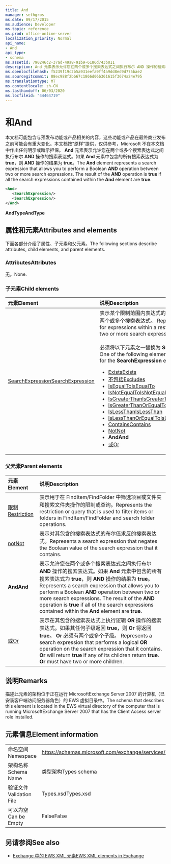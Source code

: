 ```yaml
---
title: And
manager: sethgros
ms.date: 09/17/2015
ms.audience: Developer
ms.topic: reference
ms.prod: office-online-server
localization_priority: Normal
api_name:
- And
api_type:
- schema
ms.assetid: 790246c2-37ad-49a8-91b9-6186d743b011
description: And 元素表示允许您在两个或多个搜索表达式之间执行布尔 AND 操作的搜索表达式。如果 And 元素中包含的所有搜索表达式为 true，则 AND 操作的结果为 true。
ms.openlocfilehash: f5239f19c2b5a931eefa9ff4a9dd8ed9d775bae2
ms.sourcegitcommit: 88ec988f2bb67c1866d06b361615f3674a24e795
ms.translationtype: MT
ms.contentlocale: zh-CN
ms.lasthandoff: 06/03/2020
ms.locfileid: "44464719"
---
```

# <a name="and"></a><span data-ttu-id="c6225-104">和</span><span class="sxs-lookup"><span data-stu-id="c6225-104">And</span></span>

<span data-ttu-id="c6225-p102">本文档可能包含与预发布功能或产品相关的内容，这些功能或产品在最终商业发布之前可能会有重大变化。本文档按"原样"提供，仅供参考，Microsoft 不在本文档中作出任何明示或暗示担保。 **And** 元素表示允许您在两个或多个搜索表达式之间执行布尔 **AND** 操作的搜索表达式。如果 **And** 元素中包含的所有搜索表达式为 **true**，则 **AND** 操作的结果为 **true**。</span><span class="sxs-lookup"><span data-stu-id="c6225-p102">The **And** element represents a search expression that allows you to perform a Boolean **AND** operation between two or more search expressions. The result of the **AND** operation is **true** if all the search expressions contained within the **And** element are **true**.</span></span>
  
```xml
<And>
   <SearchExpression/>
   <SearchExpression/>
</And>
```

 <span data-ttu-id="c6225-107">**AndType**</span><span class="sxs-lookup"><span data-stu-id="c6225-107">**AndType**</span></span>
## <a name="attributes-and-elements"></a><span data-ttu-id="c6225-108">属性和元素</span><span class="sxs-lookup"><span data-stu-id="c6225-108">Attributes and elements</span></span>

<span data-ttu-id="c6225-109">下面各部分介绍了属性、子元素和父元素。</span><span class="sxs-lookup"><span data-stu-id="c6225-109">The following sections describe attributes, child elements, and parent elements.</span></span>
  
### <a name="attributes"></a><span data-ttu-id="c6225-110">Attributes</span><span class="sxs-lookup"><span data-stu-id="c6225-110">Attributes</span></span>

<span data-ttu-id="c6225-111">无。</span><span class="sxs-lookup"><span data-stu-id="c6225-111">None.</span></span>
  
### <a name="child-elements"></a><span data-ttu-id="c6225-112">子元素</span><span class="sxs-lookup"><span data-stu-id="c6225-112">Child elements</span></span>

|<span data-ttu-id="c6225-113">**元素**</span><span class="sxs-lookup"><span data-stu-id="c6225-113">**Element**</span></span>|<span data-ttu-id="c6225-114">**说明**</span><span class="sxs-lookup"><span data-stu-id="c6225-114">**Description**</span></span>|
|:-----|:-----|
|[<span data-ttu-id="c6225-115">SearchExpression</span><span class="sxs-lookup"><span data-stu-id="c6225-115">SearchExpression</span></span>](searchexpression.md) <br/> | <span data-ttu-id="c6225-p103">表示某个限制范围内表达式的基类。And 操作中必须有两个或多个搜索表达式。  </span><span class="sxs-lookup"><span data-stu-id="c6225-p103">Represents the base class for expressions within a restriction. There must be two or more search expressions in an And operation.</span></span><br/><br/>  <span data-ttu-id="c6225-118">必须将以下元素之一替换为 **SearchExpression** 元素：</span><span class="sxs-lookup"><span data-stu-id="c6225-118">One of the following elements must be substituted for the **SearchExpression** element:</span></span><ul><li> [<span data-ttu-id="c6225-119">Exists</span><span class="sxs-lookup"><span data-stu-id="c6225-119">Exists</span></span>](exists.md)</li><li>[<span data-ttu-id="c6225-120">不包括</span><span class="sxs-lookup"><span data-stu-id="c6225-120">Excludes</span></span>](excludes.md)</li><li>[<span data-ttu-id="c6225-121">IsEqualTo</span><span class="sxs-lookup"><span data-stu-id="c6225-121">IsEqualTo</span></span>](isequalto.md)</li><li>[<span data-ttu-id="c6225-122">IsNotEqualTo</span><span class="sxs-lookup"><span data-stu-id="c6225-122">IsNotEqualTo</span></span>](isnotequalto.md)</li><li>[<span data-ttu-id="c6225-123">IsGreaterThan</span><span class="sxs-lookup"><span data-stu-id="c6225-123">IsGreaterThan</span></span>](isgreaterthan.md)</li><li>[<span data-ttu-id="c6225-124">IsGreaterThanOrEqualTo</span><span class="sxs-lookup"><span data-stu-id="c6225-124">IsGreaterThanOrEqualTo</span></span>](isgreaterthanorequalto.md)</li><li>[<span data-ttu-id="c6225-125">IsLessThan</span><span class="sxs-lookup"><span data-stu-id="c6225-125">IsLessThan</span></span>](islessthan.md)</li><li>[<span data-ttu-id="c6225-126">IsLessThanOrEqualTo</span><span class="sxs-lookup"><span data-stu-id="c6225-126">IsLessThanOrEqualTo</span></span>](islessthanorequalto.md)</li><li>[<span data-ttu-id="c6225-127">Contains</span><span class="sxs-lookup"><span data-stu-id="c6225-127">Contains</span></span>](contains.md)</li><li>[<span data-ttu-id="c6225-128">Not</span><span class="sxs-lookup"><span data-stu-id="c6225-128">Not</span></span>](not.md)</li><li><span data-ttu-id="c6225-129">**And**</span><span class="sxs-lookup"><span data-stu-id="c6225-129">**And**</span></span></li><li>[<span data-ttu-id="c6225-130">或</span><span class="sxs-lookup"><span data-stu-id="c6225-130">Or</span></span>](or.md) </li></ul> |
   
### <a name="parent-elements"></a><span data-ttu-id="c6225-131">父元素</span><span class="sxs-lookup"><span data-stu-id="c6225-131">Parent elements</span></span>

|<span data-ttu-id="c6225-132">**元素**</span><span class="sxs-lookup"><span data-stu-id="c6225-132">**Element**</span></span>|<span data-ttu-id="c6225-133">**说明**</span><span class="sxs-lookup"><span data-stu-id="c6225-133">**Description**</span></span>|
|:-----|:-----|
|[<span data-ttu-id="c6225-134">限制</span><span class="sxs-lookup"><span data-stu-id="c6225-134">Restriction</span></span>](restriction.md) <br/> |<span data-ttu-id="c6225-135">表示用于在 FindItem/FindFolder 中筛选项目或文件夹和搜索文件夹操作的限制或查询。</span><span class="sxs-lookup"><span data-stu-id="c6225-135">Represents the restriction or query that is used to filter items or folders in FindItem/FindFolder and search folder operations.</span></span>  <br/> |
|[<span data-ttu-id="c6225-136">not</span><span class="sxs-lookup"><span data-stu-id="c6225-136">Not</span></span>](not.md) <br/> |<span data-ttu-id="c6225-137">表示对其包含的搜索表达式的布尔值求反的搜索表达式。</span><span class="sxs-lookup"><span data-stu-id="c6225-137">Represents a search expression that negates the Boolean value of the search expression that it contains.</span></span>  <br/> |
|<span data-ttu-id="c6225-138">**And**</span><span class="sxs-lookup"><span data-stu-id="c6225-138">**And**</span></span> <br/> |<span data-ttu-id="c6225-p104">表示允许您在两个或多个搜索表达式之间执行布尔 **AND** 操作的搜索表达式。如果 **And** 元素中包含的所有搜索表达式为 **true**，则 **AND** 操作的结果为 **true**。  </span><span class="sxs-lookup"><span data-stu-id="c6225-p104">Represents a search expression that allows you to perform a Boolean **AND** operation between two or more search expressions. The result of the **AND** operation is **true** if all of the search expressions contained within the **And** element are **true**.  </span></span><br/> |
|[<span data-ttu-id="c6225-141">或</span><span class="sxs-lookup"><span data-stu-id="c6225-141">Or</span></span>](or.md) <br/> |<span data-ttu-id="c6225-p105">表示在其包含的搜索表达式上执行逻辑 **OR** 操作的搜索表达式。如果其任何子级返回 **true**，则 **Or** 将返回 **true**。 **Or** 必须有两个或多个子级。  </span><span class="sxs-lookup"><span data-stu-id="c6225-p105">Represents a search expression that performs a logical **OR** operation on the search expression that it contains. **Or** will return **true** if any of its children return **true**. **Or** must have two or more children.  </span></span><br/> |
   
## <a name="remarks"></a><span data-ttu-id="c6225-145">说明</span><span class="sxs-lookup"><span data-stu-id="c6225-145">Remarks</span></span>

<span data-ttu-id="c6225-146">描述此元素的架构位于正在运行 MicrosoftExchange Server 2007 的计算机（已安装客户端访问服务器角色）的 EWS 虚拟目录中。</span><span class="sxs-lookup"><span data-stu-id="c6225-146">The schema that describes this element is located in the EWS virtual directory of the computer that is running MicrosoftExchange Server 2007 that has the Client Access server role installed.</span></span>
  
## <a name="element-information"></a><span data-ttu-id="c6225-147">元素信息</span><span class="sxs-lookup"><span data-stu-id="c6225-147">Element information</span></span>

|||
|:-----|:-----|
|<span data-ttu-id="c6225-148">命名空间</span><span class="sxs-lookup"><span data-stu-id="c6225-148">Namespace</span></span>  <br/> |https://schemas.microsoft.com/exchange/services/2006/types  <br/> |
|<span data-ttu-id="c6225-149">架构名称</span><span class="sxs-lookup"><span data-stu-id="c6225-149">Schema Name</span></span>  <br/> |<span data-ttu-id="c6225-150">类型架构</span><span class="sxs-lookup"><span data-stu-id="c6225-150">Types schema</span></span>  <br/> |
|<span data-ttu-id="c6225-151">验证文件</span><span class="sxs-lookup"><span data-stu-id="c6225-151">Validation File</span></span>  <br/> |<span data-ttu-id="c6225-152">Types.xsd</span><span class="sxs-lookup"><span data-stu-id="c6225-152">Types.xsd</span></span>  <br/> |
|<span data-ttu-id="c6225-153">可以为空</span><span class="sxs-lookup"><span data-stu-id="c6225-153">Can be Empty</span></span>  <br/> |<span data-ttu-id="c6225-154">False</span><span class="sxs-lookup"><span data-stu-id="c6225-154">False</span></span>  <br/> |
   
## <a name="see-also"></a><span data-ttu-id="c6225-155">另请参阅</span><span class="sxs-lookup"><span data-stu-id="c6225-155">See also</span></span>

- [<span data-ttu-id="c6225-156">Exchange 中的 EWS XML 元素</span><span class="sxs-lookup"><span data-stu-id="c6225-156">EWS XML elements in Exchange</span></span>](ews-xml-elements-in-exchange.md)

